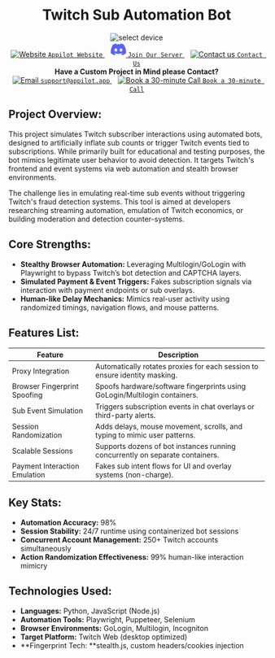 <h1 align="center">Twitch Sub Automation Bot</h1>

<div align="center">
  <img
    src="https://github.com/user-attachments/assets/d200549d-7613-446f-a43b-19a4117ca360"
    alt="select device"
    width="600px"
  />
</div>


<div align="center">
  <a href="https://appilot.app/">
    <img
      alt="Website"
      width="25px"
      src="https://github.com/user-attachments/assets/8e5f3af3-b098-4c1d-980d-df9aebc680d0"
    />
    <code>Appilot Website</code>
  </a>
  &nbsp;&nbsp;
  <a href="https://discord.gg/3CZ5muJdF2">
    <img
      alt="Join Our Server"
      width="30px"
      src="https://github.com/Zeeshanahmad4/RealEstateMate-WhatsApp-Group-Management-Bot/blob/main/discord-icon-svgrepo-com.svg"
    />
    <code>Join Our Server</code>
  </a>
  &nbsp;&nbsp;
  <a href="https://t.me/devpilot1">
    <img
      alt="Contact us"
      width="30px"
      src="https://edent.github.io/SuperTinyIcons/images/svg/telegram.svg"
    />
    <code>Contact Us</code>
  </a>
</div>

<div align="center">
<strong> Have a Custom Project in Mind please Contact?</strong>

<div align="center">
  <a href="mailto:support@appilot.app">
  <img
    alt="Email"
    width="30px"
    src="https://github.com/user-attachments/assets/91c8d428-32b7-4be0-91fa-2e42c902b5b8"
  />
  <code>support@appilot.app</code>
</a>
  &nbsp;&nbsp;
  <a href="https://cal.com/app-pilot-m8i8oo/30min">
  <img
    alt="Book a 30-minute Call"
    width="30px"
    src="https://github.com/user-attachments/assets/cd3e5c7b-3e4e-4bb3-b242-bcc20ee78f13"
  />
  <code>Book a 30-minute Call</code>
</a>
<span>

<div align="left">

## Project Overview:
This project simulates Twitch subscriber interactions using automated bots, designed to artificially inflate sub counts or trigger Twitch events tied to subscriptions. While primarily built for educational and testing purposes, the bot mimics legitimate user behavior to avoid detection. It targets Twitch's frontend and event systems via web automation and stealth browser environments.

The challenge lies in emulating real-time sub events without triggering Twitch's fraud detection systems. This tool is aimed at developers researching streaming automation, emulation of Twitch economics, or building moderation and detection counter-systems.


## Core Strengths:
- **Stealthy Browser Automation:** Leveraging Multilogin/GoLogin with Playwright to bypass Twitch’s bot detection and CAPTCHA layers.
- **Simulated Payment & Event Triggers:** Fakes subscription signals via interaction with payment endpoints or sub overlays.
- **Human-like Delay Mechanics:** Mimics real-user activity using randomized timings, navigation flows, and mouse patterns.

## Features List:
| Feature                       | Description                                                                   |
| ----------------------------- | ----------------------------------------------------------------------------- |
| Proxy Integration             | Automatically rotates proxies for each session to ensure identity masking.    |
| Browser Fingerprint Spoofing  | Spoofs hardware/software fingerprints using GoLogin/Multilogin containers.    |
| Sub Event Simulation          | Triggers subscription events in chat overlays or third-party alerts.          |
| Session Randomization         | Adds delays, mouse movement, scrolls, and typing to mimic user patterns.      |
| Scalable Sessions             | Supports dozens of bot instances running concurrently on separate containers. |
| Payment Interaction Emulation | Fakes sub intent flows for UI and overlay systems (non-charge).               |


## Key Stats:
- **Automation Accuracy:** 98%
- **Session Stability:** 24/7 runtime using containerized bot sessions
- **Concurrent Account Management:** 250+ Twitch accounts simultaneously
- **Action Randomization Effectiveness:** 99% human-like interaction mimicry

## Technologies Used:
- **Languages:** Python, JavaScript (Node.js)
- **Automation Tools:** Playwright, Puppeteer, Selenium
- **Browser Environments:** GoLogin, Multilogin, Incogniton
- **Target Platform:** Twitch Web (desktop optimized)
- **Fingerprint Tech: **stealth.js, custom headers/cookies injection
